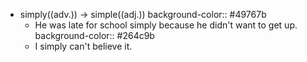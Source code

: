 - simply((adv.)) -> simple((adj.))
  background-color:: #49767b
	- He was late for school simply because he didn't want to get up.
	  background-color:: #264c9b
	- I simply can't believe it.